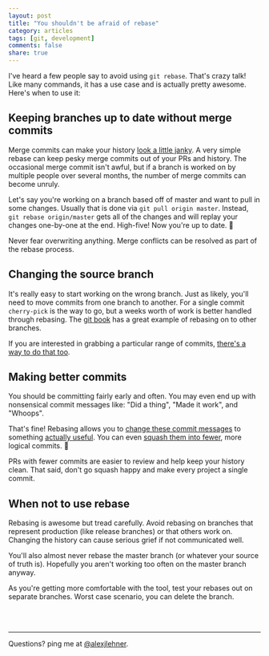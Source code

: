 ```yaml
---
layout: post
title: "You shouldn't be afraid of rebase"
category: articles
tags: [git, development]
comments: false
share: true
---
```


I've heard a few people say to avoid using `git rebase`. That's crazy talk! Like many commands, it has a use case and is actually pretty awesome. Here's when to use it:

## Keeping branches up to date without merge commits

Merge commits can make your history [look a little janky](https://twitter.com/HenryHoffman/status/694184106440200192). A very simple rebase can keep pesky merge commits out of your PRs and history. The occasional merge commit isn't awful, but if a branch is worked on by multiple people over several months, the number of merge commits can become unruly.

Let's say you're working on a branch based off of master and want to pull in some changes. Usually that is done via `git pull origin master`. Instead, `git rebase origin/master` gets all of the changes and will replay your changes one-by-one at the end. High-five! Now you're up to date. :raised_hands:

Never fear overwriting anything. Merge conflicts can be resolved as part of the rebase process.

## Changing the source branch

It's really easy to start working on the wrong branch. Just as likely, you'll need to move commits from one branch to another. For a single commit `cherry-pick` is the way to go, but a weeks worth of work is better handled through rebasing. The [git book](http://git-scm.com/book/ch3-6.html#More-Interesting-Rebases) has a great example of rebasing on to other branches.

If you are interested in grabbing a particular range of commits, [there's a way to do that too](https://ariejan.net/2010/06/10/cherry-picking-specific-commits-from-another-branch/).

## Making better commits

You should be committing fairly early and often. You may even end up with nonsensical commit messages like: "Did a thing", "Made it work", and "Whoops".

That's fine! Rebasing allows you to [change these commit messages](https://coderwall.com/p/_thg9a/reword-a-git-commit-message) to something [actually useful](http://chris.beams.io/posts/git-commit/). You can even [squash them into fewer](http://gitready.com/advanced/2009/02/10/squashing-commits-with-rebase.html), more logical commits. :tada:

PRs with fewer commits are easier to review and help keep your history clean. That said, don't go squash happy and make every project a single commit.

## When not to use rebase

Rebasing is awesome but tread carefully. Avoid rebasing on branches that represent production (like release branches) or that others work on. Changing the history can cause serious grief if not communicated well.

You'll also almost never rebase the master branch (or whatever your source of truth is). Hopefully you aren't working too often on the master branch anyway.

As you're getting more comfortable with the tool, test your rebases out on separate branches. Worst case scenario, you can delete the branch.

<br><br>

---

Questions? ping me at [@alexjlehner](https://twitter.com/AlexJLehner "Alex on Twitter").
